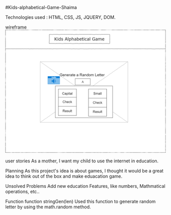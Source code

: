 #Kids-alphabetical-Game-Shaima

Technologies used :
HTML, CSS, JS, JQUERY, DOM.

wireframe 
<img src="P1WireFrame.png" title="P1">

user stories
As a mother, I want my child to use the internet in education.

Planning
As this project's idea is about games, I thought it would be a great idea to think out of the box and make eduacation game.

Unsolved Problems
Add new education Features, like numbers, Mathmatical operations, etc..

Function 
function stringGen(len) 
Used this function to generate random letter by using the math.random method.